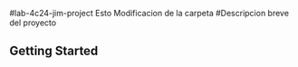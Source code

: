 #lab-4c24-jim-project
Esto Modificacion de la carpeta
#Descripcion breve del proyecto
## Getting Started
